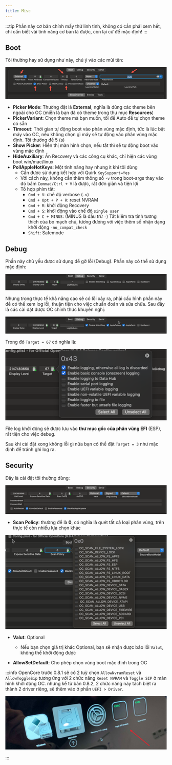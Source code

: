 ```yaml
---
title: Misc
---
```


:::tip
Phần này cơ bản chính mấy thứ linh tinh, không có cần phải xem hết, chỉ cần biết vài tính năng cơ bản là được, còn lại cứ để mặc định!
:::

## Boot

Tôi thường hay sử dụng như này, chú ý vào các mũi tên:

![occ-misc-boot.png](/img/docs/opencore-config/occ-misc-boot.png)

+ **Picker Mode**: Thường đặt là **External**, nghĩa là dùng các theme bên ngoài cho OC (miễn là bạn đã có theme trong thư mục **Resources**)
+ **PickerVariant**: Chọn theme mà bạn muốn, tôi để Auto để tự chọn theme có sẵn
+ **Timeout**: Thời gian tự động boot vào phân vùng mặc định, tức là lúc bật máy vào OC, nếu không chọn gì máy sẽ tự động vào phân vùng mặc định. Tôi thường để 5 (s)
+ **Show Picker**: Hiển thị màn hình chọn, nếu tắt thì sẽ tự động boot vào vùng mặc định
+ **HideAuxiliary**: Ẩn Recovery và các công cụ khác, chỉ hiện các vùng boot win/mac/linux
+ **PollAppleHotKeys**: Một tính năng hay nhưng ít khi tôi dùng
  + Cần được sử dụng kết hợp với Quirk `KeySupport=Yes`
  + Với cách này, không cần thêm thông số `-v` trong boot-args thay vào đó bấm `Commad/Ctrl + V` là được, rất đơn giản và tiện lợi
  + Tổ hợp phím tắt:
    + `Cmd + V`: chế độ verbose (`-v`)
    + `Cmd + Opt + P + R`: reset NVRAM
    + `Cmd + R`: khởi động Recovery
    + `Cmd + S`: khởi động vào chế độ `single user`
    + `Cmd + C + MINUS`: (MINUS là dấu trừ `-`) Tắt kiểm tra tính tương thích của bo mạch chủ, tương đương với việc thêm số nhận dạng khởi động `-no_compat_check`
    + `Shift`: Safemode

## Debug

Phần này chủ yếu được sử dụng để gỡ lỗi (Debug). Phần này có thể sử dụng mặc định:

![occ-misc-debug.png](/img/docs/opencore-config/occ-misc-debug.png)

Nhưng trong thực tế khả năng cao sẽ có lỗi xảy ra, phải cấu hình phần này để có thể xem log lỗi, thuận tiện cho việc chuẩn đoán và sửa chữa. Sau đây là các cài đặt được OC chính thức khuyến nghị:

![occ-misc-debug-mod.png](/img/docs/opencore-config/occ-misc-debug-mod.png)

Trong đó `Target = 67` có nghĩa là:

![occ-misc-debug-target.png](/img/docs/opencore-config/occ-misc-debug-target.png)

File log khởi động sẽ được lưu vào **thư mục gốc của phân vùng EFI** (ESP), rất tiện cho việc debug.

Sau khi cài đặt xong không lỗi gì nữa bạn có thể đặt `Target = 3` như mặc định để tránh ghi log ra.

## Security

Đây là cài đặt tôi thường dùng:

![occ-misc-security.png](/img/docs/opencore-config/occ-misc-security.png)

+ **Scan Policy**: thường để là **0**, có nghĩa là quét tất cả loại phân vùng, trên thực tế còn nhiều lựa chọn khác

![occ-misc-security-sc.png](/img/docs/opencore-config/occ-misc-security-sc.png)

+ **Valut**: Optional
  + Nếu bạn chọn giá trị khác Optional, bạn sẽ nhận được báo lỗi `Valut`, không thể khởi động được

+ **AllowSetDefault**: Cho phép chọn vùng boot mặc định trong OC

:::info
OpenCore trước 0.8.1 sẽ có 2 tuỳ chọn `AllowNvramReset` và `AllowToggleSip` tương ứng với 2 chức năng `Reset NVRAM` và `Toggle SIP` ở màn hình khởi động OC. nhưng kể từ bản 0.8.2, 2 chức năng này tách biệt ra thành 2 driver riêng, sẽ thêm vào ở phần `UEFI > Driver`.

![oc-boot-screen.jpeg](/img/docs/opencore-config/oc-boot-screen.jpeg)

:::
